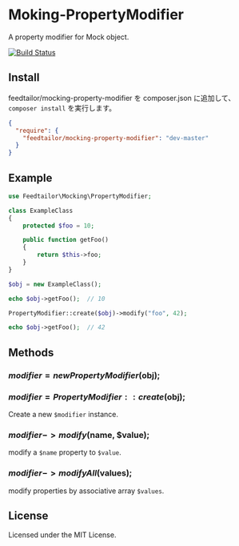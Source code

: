 Moking-PropertyModifier
=======================

A property modifier for Mock object.

[![Build Status](https://travis-ci.org/feedtailor/Moking-PropertyModifier.png?branch=master)](https://travis-ci.org/feedtailor/Moking-PropertyModifier)


Install
-----

feedtailor/mocking-property-modifier を composer.json に追加して、 `composer install` を実行します。

```json
{
  "require": {
    "feedtailor/mocking-property-modifier": "dev-master"
  }
}
```


Example
--------

```php
use Feedtailor\Mocking\PropertyModifier;

class ExampleClass
{
    protected $foo = 10;

    public function getFoo()
    {
        return $this->foo;
    }
}

$obj = new ExampleClass();

echo $obj->getFoo();  // 10

PropertyModifier::create($obj)->modify("foo", 42);

echo $obj->getFoo();  // 42
```


Methods
--------

### $modifier = new PropertyModifier($obj);

### $modifier = PropertyModifier::create($obj);

Create a new `$modifier` instance.


### $modifier->modify($name, $value);

modify a `$name` property to `$value`.


### $modifier->modifyAll($values);

modify properties by associative array `$values`.



License
--------

Licensed under the MIT License.
